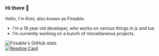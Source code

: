 ### Hi there 👋

Hello, I'm Kimi, also known as Fireable.

- I'm a 16 year old developer, who works on various things in js and lua
- I’m currently working on a bunch of miscellaneous projects.

![Fireable's GitHub stats](https://github-readme-stats.vercel.app/api?username=ItzFireable&show_icons=true&theme=radical&hide_border=true)  
[![Readme Card](https://github-readme-stats.vercel.app/api/pin/?username=ItzFireable&repo=nvsmi-rich-presence&show_icons=true&theme=radical&hide_border=true)](https://github.com/ItzFireable/nvsmi-rich-presence)
